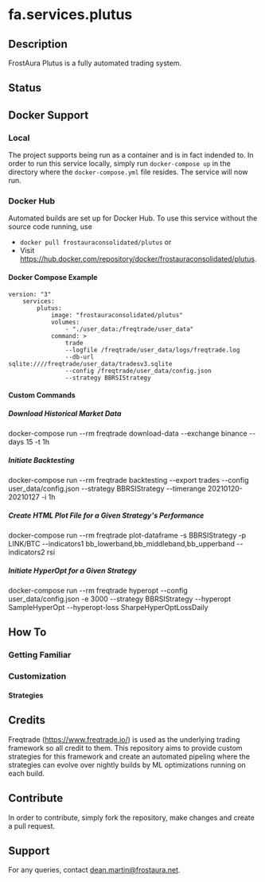 # fa.services.plutus
## Description
FrostAura Plutus is a fully automated trading system.
## Status

## Docker Support
### Local
The project supports being run as a container and is in fact indended to. In order to run this service locally, simply run `docker-compose up` in the directory where the `docker-compose.yml` file resides. The service will now run.
### Docker Hub
Automated builds are set up for Docker Hub. To use this service without the source code running, use
- `docker pull frostauraconsolidated/plutus` or 
- Visit https://hub.docker.com/repository/docker/frostauraconsolidated/plutus.
#### Docker Compose Example
    version: "3"
        services:
            plutus:
                image: "frostauraconsolidated/plutus"
                volumes:
                    - "./user_data:/freqtrade/user_data"
                command: >
                    trade
                    --logfile /freqtrade/user_data/logs/freqtrade.log
                    --db-url sqlite:////freqtrade/user_data/tradesv3.sqlite
                    --config /freqtrade/user_data/config.json
                    --strategy BBRSIStrategy
#### Custom Commands
##### Download Historical Market Data
docker-compose run --rm freqtrade download-data --exchange binance --days 15 -t 1h
##### Initiate Backtesting
docker-compose run --rm freqtrade backtesting --export trades --config user_data/config.json --strategy BBRSIStrategy --timerange 20210120-20210127 -i 1h
##### Create HTML Plot File for a Given Strategy's Performance
docker-compose run --rm freqtrade plot-dataframe -s BBRSIStrategy -p LINK/BTC --indicators1 bb_lowerband,bb_middleband,bb_upperband --indicators2 rsi
##### Initiate HyperOpt for a Given Strategy
docker-compose run --rm freqtrade hyperopt --config user_data/config.json -e 3000 --strategy BBRSIStrategy --hyperopt SampleHyperOpt --hyperopt-loss SharpeHyperOptLossDaily

## How To
### Getting Familiar

### Customization

#### Strategies

## Credits
Freqtrade (https://www.freqtrade.io/) is used as the underlying trading framework so all credit to them. This repository aims to provide custom strategies for this framework and create an automated pipeling where the strategies can evolve over nightly builds by ML optimizations running on each build.

## Contribute
In order to contribute, simply fork the repository, make changes and create a pull request.

## Support
For any queries, contact dean.martin@frostaura.net.
